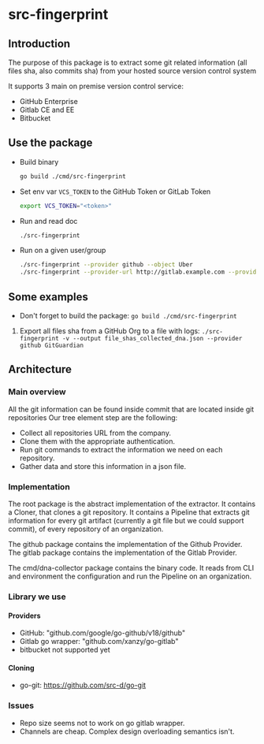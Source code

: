 # src-fingerprint

## Introduction

The purpose of this package is to extract some git related information (all files sha, also commits sha) from your hosted source version control system

It supports 3 main on premise version control service:

- GitHub Enterprise
- Gitlab CE and EE
- Bitbucket

## Use the package

- Build binary
  ```sh
  go build ./cmd/src-fingerprint
  ```
- Set env var `VCS_TOKEN` to the GitHub Token or GitLab Token
  ```sh
  export VCS_TOKEN="<token>"
  ```
- Run and read doc
  ```sh
  ./src-fingerprint
  ```
- Run on a given user/group
  ```sh
  ./src-fingerprint --provider github --object Uber
  ./src-fingerprint --provider-url http://gitlab.example.com --provider gitlab --object Groupe
  ```

## Some examples

- Don't forget to build the package: `go build ./cmd/src-fingerprint`

1. Export all files sha from a GitHub Org to a file with logs: `./src-fingerprint -v --output file_shas_collected_dna.json --provider github GitGuardian`

## Architecture

### Main overview

All the git information can be found inside commit that are located inside git repositories
Our tree element step are the following:

- Collect all repositories URL from the company.
- Clone them with the appropriate authentication.
- Run git commands to extract the information we need on each repository.
- Gather data and store this information in a json file.

### Implementation

The root package is the abstract implementation of the extractor. It contains a Cloner, that clones a git repository.
It contains a Pipeline that extracts git information for every git artifact (currently a git file but we could support commit), of every repository of an organization.

The github package contains the implementation of the Github Provider.
The gitlab package contains the implementation of the Gitlab Provider.

The cmd/dna-collector package contains the binary code. It reads from CLI and environment the configuration and run the Pipeline on an organization.

### Library we use

#### Providers

- GitHub: "github.com/google/go-github/v18/github"
- Gitlab go wrapper: "github.com/xanzy/go-gitlab"
- bitbucket not supported yet

#### Cloning

- go-git: https://github.com/src-d/go-git

### Issues

- Repo size seems not to work on go gitlab wrapper.
- Channels are cheap. Complex design overloading semantics isn't.
